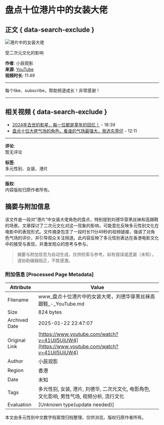 # 盘点十位港片中的女装大佬

## 正文 { data-search-exclude }


![港片中的女装大佬](https://www.youtube.com/watch?v=2umxnbTIUJ0)

受二次元文化的影响

**作者**: 小辰观影  
**来源**: [YouTube](https://www.youtube.com/channel/UCluvXJfGTnSk8k5nL-pIHSg)  
**视频时长**: 11:49  

---

每个like、subscribe，帮助频道成长！非常感谢！

---

## 相关视频 { data-search-exclude }
- [2024年去世的影星，每一位都是童年的回忆！](https://www.youtube.com/watch?v=2umxnbTIUJ0) - 18:39
- [盘点十位大佬气场的角色，看谁的气场最强大，我选东莞仔](https://www.youtube.com/watch?v=HkAOf3PKGCc) - 12:11

---

**评论**:  
暂无评论

**标签**:  
多元性别、女装、港片

---

**版权**:  
内容版权归原作者所有。
<!-- tcd_original_link https://www.youtube.com/watch?v=41UiI5UjUW4 -->


## 摘要与附加信息

<!-- tcd_abstract -->
该文件是一段对“港片”中女装大佬角色的盘点，特别提到刘德华穿黑丝袜和高跟鞋的场景。文章探讨了二次元文化对这一现象的影响，可能意在反映多元性别文化在电影中的表现形式。文件摘录包含了一段时长11分49秒的视频链接，强调了对角色气场的评价，并引导观众关注频道。此内容反映了多元性别表达在香港电影文化中的接受与表现，并激发观众的思考与参与。
<!-- tcd_abstract_end -->

> 摘要与附加信息为自动生成，仅供检索与参考。如有错误或遗漏（未知），请协助编辑指正，不胜感激。

### 附加信息 [Processed Page Metadata]

| Attribute       | Value                                  |
|-----------------|----------------------------------------|
| Filename        | www_盘点十位港片中的女装大佬，刘德华穿黑丝袜高跟鞋_-_YouTube.md                             |
| Size            | 824 bytes                           |
| Archived Date   | 2025-01-22 22:47:07                             |
| Original Link   | [https://www.youtube.com/watch?v=41UiI5UjUW4](https://www.youtube.com/watch?v=41UiI5UjUW4)                       |
| Author          | 小辰观影                               |
| Region          | 香港                               |
| Date            | 未知                                 |
| Tags            | 多元性别, 女装, 港片, 刘德华, 二次元文化, 电影角色, 文化影响, 男性气场, 视频分析, 流行文化                                 |
| Evaluation            | [Unknown type(update needed)]                                 |
<!-- tcd_table_end -->

本文由多元性别中文数字档案馆归档整理，仅供浏览。版权归原作者所有。
